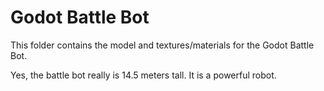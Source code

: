 # Godot Battle Bot

This folder contains the model and textures/materials for the Godot Battle Bot.

Yes, the battle bot really is 14.5 meters tall. It is a powerful robot.
